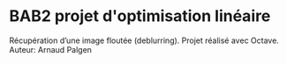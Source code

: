 # BAB2 projet d'optimisation linéaire

Récupération d’une image floutée (deblurring). Projet réalisé avec Octave.
Auteur: Arnaud Palgen
